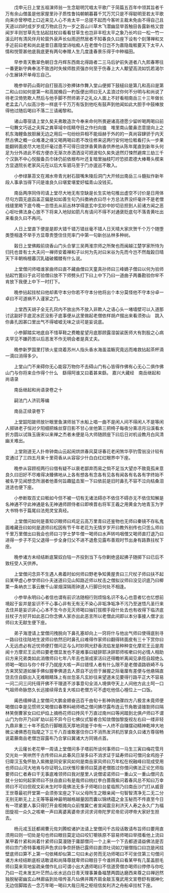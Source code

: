 <!-- { "loadSidebar": true } -->
　　戊申元日上堂五祖演师翁一生念聪明咒唱太平歌广于简篇五百年中领其旨者千万有余山僧虽是他家屋里孙子质性鲁钝朝朝暮暮千咒万咒只是不得聪明至若太平歌向来亦曾咿唔上口近来见人心不肯太平一总提不起而今客听主裁未免由不得自己且天道以四时成岁岁成万物此日为一岁之首山川草木飞潜幽显举首触目各露新格又尝闻岁丰则甘草先生拈起拄杖曰看看甘草生也岂非丰稔太平之象乃长吟曰一松一竹一溪云时有清风伴月轮窗外泉声长似雨迥然居者不知春良久曰座下设有个刻薄禅和叉手近前曰老和尚此是昔日嘉隐堂诗咄痴人在老僧今日岂不为嘉隐哉秪要天下太平人情和悦管甚他底我底更有两句奉赠人生几度逢春景乐得于中种福田。

　　早参青天敷翠色朝日含丹辉东西南北得路者二三马后驴前失道者八九熙春寒往一番更新守典奉法不致违时失候师胜资强亦何至于伤春上大人颙望高流如饥若渴尔小生展钵开单毋忘自己。

　　晚参举药山斋时自打鼓高沙弥捧钵作舞入堂山便掷下鼓槌曰是第几和高曰是第二和山曰如何是第一和高就桶舀一杓饭便出师曰无人孟浪过你何不分明与和尚说了待老汉倚势欺人然后与他手脚不然师弟子之礼众人面上不好看相南岳三十三年做长老孟孟八八似高沙弥一样底千千万万有饭到他吃有鼓声到他闻如此大胆手中鼓棒放得他过随后喝曰不落二三请阇黎和。

　　诸山尊宿请上堂久矣夫弗敢造次今奉来命何所畏避诸高德愿少留听喝两喝曰前一句舞文巧诋之夫挥之粪草域中炫睛夺目之作扫向搕　堆里南山鳖鼻恣意提向上之机东海鲤鱼放胆展无边之用后一句纷纷异相不能烜赫于外的的一真尚容肆骄于内天然古佛之概一众难凑之缘又喝两喝曰若不改往修来这两行安何地位秪看打头一步果能翻转面皮尽大地觅纤毫过患不可得日烧饼香黄熟香供养他从陈年尾直到新年头何足为分外进此不假方便亦无渐次赤洒洒没可把波旬久矣失途然灯悚然避席三劫三千个汉孰不中心悦服备员巾钵仍前依根布叶还复暗里抽枝叮咛恐损君德大棒蓦头楔来方显退院长老家风元在以后大车驷马至于门亦逡巡不敢入。

　　小参绿篆苔文在湘水帝青光射石鼓嘴朱陵后洞门大开倾出南岳三斗髓拟作新年段人事承当得下问是谁良久曰堪爱堪爱好幅青山没钱买。

　　南岳两序同侍司请上堂尽大地无有空缺是长生实地句推出虚空不讨价是日用体尽句方圆无底函盖正偏是如如善生句乃抖擞衲衣曰尽十方总法界没纤毫许不是老僧线缝里飏下底今晚一总悟去从前丛林学得底玄中玄妙中妙切忌担到人前诸方闻之恶心呕吐佛法身心放不下将来入地狱如箭凡有请问不得不对通褒贬底句不落青黄吐出来看良久曰不再问。

　　人日上堂直下便是是即大错千错万错丝毫不错人日天晴大家庆贺千个万个随堕类堕相逢不举手方显尊贵堕住住兜率门中第一句新创丛林多种树。

　　榖日上堂佛殿前烧香山门头合掌三吴两淮宗师之所聚也而闽越江楚学家所恃为归托也昔有士大夫问一禅师安着禅和子以何为先对曰米谷为先而今岂不然哉榖日晴天下丰朝栴檀暮沉乳磕破髑髅有什么说。

　　上堂僧问师唱谁家曲师曰直不藏曲僧曰天童真孙师曰三峰嫡子僧曰以何为验师拈起竹篦曰于此可验僧曰放不下师劈头打下曰上中下乃曰一道曲子两番勘验你牢不肯放下我便上中下一时打下。

　　晚参拈起拄杖曰他却素守本分你若不守本分他将出个本分莫怪他不守本分卓一卓曰不可道祸不入谨家之门。

　　上堂西天胡子全无孔窍内不放出外不放入非欺人之语心头一堵墙壁可以入道那讨这副好手底泥水匠没影子底事便从这里做起老僧依样胡卢掇出来看须弥山　跳入你鼻孔因甚口里出气不得嘘嘘无味之谈可是妄说底。

　　小参脚踏实地底自不惜草鞋之费瞻星望月底那顾露湿袈裟医师大有割股之心病夫罕见不嫌药苦以后恶发不作无明会者是真丈夫。

　　晚参新罗国里打铁火星烧着苏州人指头香水海虽滥觞究竟远而难救拈起茶杯滴一滴曰消得多少。

　　上堂山门不来碍你无心能容万物你不去碍山门有心皆得作佛有心无心二俱作佛山门与你将来合作得个什么　繇得阿谁又曰着甚来繇。
嘉兴大藏经　南岳继起和尚语录


　　南岳继起和尚语录卷之十

　　嗣法门人济玑等编

　　南岳正续录卷下

　　上堂韶阳跛师放针眼里鱼演师翁下水船上唱一曲不是闲人间不得闲人不是等闲人掷钵老子恒对夕阳细把蛛丝穿日影不甘心坐他第三把椅子每夜分乘凉月沿溪看水折方圆以试珠玉唐宋以来禅之杰者未便是马大师随顾座下曰后日对机设教月白风清幽关难出。

　　上堂刚道无人扑帝钟南山云起闹烘烘春风莫讶春花老闲煞华亭钓雪翁没计较有变通过了三四五月来十里荷香从从容容少什白白红红眼界中下座。

　　晚参从容顾视两行曰借有疑不以衰老鄙弃而易之倘不足当大望亦不致竟孤来意良久曰旧好不尽难得决臻佛地从上各有想各有念各有见各有闻各有名各有字终始不被名字见闻想念所溺者他善何旨趣猛击案一下曰依前是旧时鼻孔不容不泣向枯桑泪涟涟也便下座。

　　小参断取百丈曰秪如今但不被一切有无诸法碍亦不依住不碍亦无不依住知解是名神通不守此神通是名无神通师顾侍者曰即唤晋右将军王羲之用黄金为地青玉为字大书特书于篇尾曰法苑灵宝真经。

　　上堂僧问如何是善知识眼师曰鸡足云高万里青曰还鉴物也无师曰秦镜不存私鬼面难藏丑曰如何是道师曰松因有节千年老花为无情岁岁开曰教外别传也只恁么师曰千里万里僧出曰我会也师曰刁学士梦牛僧一喝师曰水声转呜咽僧又喝师直打退乃曰进得一步子不见父退得一步全身归父不进不退愈见露布善观时节出身有路靠拄杖下座。

　　晚参诸方未经结断底黧奴白牯一齐投到当下与你剿绝竖起拂子随掷下曰已后不致枉受人天供养。

　　上堂僧问念异不生遇人弗着时如何师曰野老争知黄屋贵曰三尺杖子师曰扶不起曰某甲虚心参学师曰仆夫迷道曰见山知路近师以杖击之僧拟议师曰没见识底乃曰楖栗一条衲衣三事云散千山翠烟深隔雨钟道人行脚日何处不相逢。

　　小参举永明曰心者信也谓有前识法随相行则烦恼名识不名心也意者忆也忆想前境起于妄并是妄识不干心事心非有无有无不染心非垢净垢净不污乃至迷悟凡圣行来去住并是妄识非心心本不生今亦无灭师喝曰抽钉拔楔手段什处去也有收得下临济底拄杖子方好开如此恶口你念佛人家亦出此恶言所以老僧此间即以本分事接人僧才出师曰太无猒生便下座。

　　弟子海澄请上堂僧问拽脱向下鼻孔塞却向上一窍将什与他出气师曰使得底别寻一路曰往往陆地生波师曰依然旧时鼻孔曰难得作家师曰翻得转面皮有三十下赏你曰人无远虑必有近忧师便打僧问正与么时妙网光舒香流焰发是种种变化摩尼王云是周闻十方摩尼王云师曰要老僧显发也不是难事曰疑辞耶决辞耶师咳嗽曰何必情人相助曰方来兄弟类如此消缴师曰七年八年去也渐成家活曰还得瞻听离闻见承揽自超绝么师喝一喝曰与你个样子乃就座大咳一声曰错怪人者有什么限不是老僧语路嵚崎不与方来冥契道如展手佛似握拳佛道去人原自不远但于展握之际毫厘有差便与他悬隔直饶去住自繇出入无难眼睛珠上有丝忽圣凡玄妙往来望道未见要得行路平正大不容易一问二问三问托得开佛不干理道不涉事意句全消人境俱夺天上人间他方此土呵一口气祖师命脉悠久长远接续得去复大咳曰老僧方可不虚吃他信心檀位上一口饭。

　　阖邑缙绅请上堂僧问大鹏金翅奋迅百千由旬十影神驹驰骤四方八极言未竟师便喝僧曰幸是见惯师又喝僧曰春寒料峭师哂之僧问拂尽露布连云节角敢请锥劄师曰隔林笑倒曹家女曰红炉焰上摘杨花师曰抟风千万直过南州曰等闲踏到北俱卢师曰不谓山门为你开乃曰旷劫以前不异今日七佛仪式智者合知敛僧伽黎旋视左右曰一缕非轻九鼎非重三十年不孤负行脚眼高天厚地洞鉴于中有一人终不自赚摆动精神乾坤大地微尘诸佛悉在指麾之下三千八百谁敢塞住你口不消热发洪机历掌良久曰诸方尊宿畅说葛藤南岳老僧岂容露布乃合掌曰冀诸大方同锡点首。

　　大云窿长老花甲一周请上堂僧问多子塔前所谈何事师曰一马生三寅曰梅花雪月交光处一笑哄然千古传师曰从此春风日渐多曰不消求证于延寿师曰可僧问金鸡抱子归霄汉玉兔怀胎入紫微是同安家风如何是南岳家风师曰万年松在祝融峰曰现成受用也师曰山河大地肯与你证明么曰伏惟珍重师曰莫道老僧胜过你僧问佛法正论乞师指要师曰仁者寿曰干无事底难领师曰我对屋里人说僧诺诺师曰一重山又一重山僧问去就十分如何起家师曰不扶自直曰有是哉师曰桃红李白蔷薇紫问着春风总不知曰万幸师曰不可曰但观文彩未生时毕竟佛法无多子师喝曰台星临照乃曰南岳沙门打从威音王世尊最初开堂第一会须弥宝座之下以父母所生之眼亲闻一句智智清净无二无二分无别无断无上上无等等最神最明越格越量因而囊以锦绣蕴之金玉秘而不传直至今日有一项紧要人事只得打开金柜摊向众前惟冀仁者宣闻震旦利济天人寿之永久广为福田旋视一众久之咳嗽一声曰离婆离婆帝求诃求诃帝陀罗尼帝尼诃啰帝大家好生担去。

　　杨元戎玉廷都阃曹元佐刘腾蛟诸护法请上堂僧问千古段话敢请布旨师曰要用直须用曰则一切处是句也师曰眼目莫定动曰咬钉嚼铁原不容易师喝曰举措看他上流曰某甲着什紧和尚着什紧师曰莫漫随于庸鄙僧问一个上来一个下去都道请益佛法是否师曰宗门奇特事难将声色求曰争奈肝肠已露师曰直须吐词如刀锯僧指口曰岂是闲挂壁底师曰算不上第一句依稀却似第二句曰未必劳而无功师喝曰不可坐住第三句僧问诸方未经结断底桩话敢请和尚降尊就卑师曰眼目于今谁辨真曰看某甲有几茎盖胆毛师曰莫来背地妄疏亲僧作礼曰可谓小出大遇师喝曰不信道旁僧亦喝师曰停停与你吃乃曰一花未发五叶茫然山长水远白日青天理事兼备福慧两圆达磨西来尊之曰禅迥然独脱秘密幽玄山林廊庙到处喧传圣凡仙佛并躅齐肩金敲玉戛武用文宣卷舒有据神化无边信脚踏去一念万年喝一喝曰大哉日用之枢纽信矣利济之舟船卓拄杖下座。

